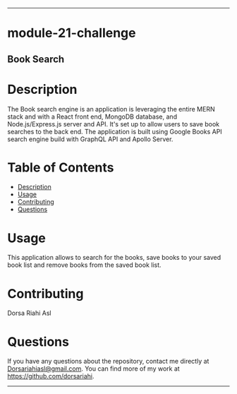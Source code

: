 - - - -
# module-21-challenge
## Book Search 

# Description
The Book search engine is an application is leveraging the entire MERN stack and with a React front end, MongoDB database, and Node.js/Express.js server and API. It's set up to allow users to save book searches to the back end. The application is built using Google Books API search engine build with GraphQL API and Apollo Server.

# Table of Contents
* [Description](https://github.com/dorsariahi/module-21-challenge#Description)
* [Usage](https://github.com/dorsariahi/module-21-challenge#Uage)
* [Contributing](https://github.com/dorsariahi/module-21-challenge#Contributing)
* [Questions](https://github.com/dorsariahi/module-21-challenge#Questions)

# Usage
This application allows to search for the books, save books to your saved book list and remove books from the saved book list.

# Contributing
Dorsa Riahi Asl

# Questions
If you have any questions about the repository, contact me directly at Dorsariahiasl@gmail.com. You can find more of my work at https://github.com/dorsariahi.
- - - -